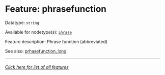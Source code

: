 # Feature: phrasefunction

Datatype: `string`

Available for nodetype(s): [`phrase`](phrasenodefeatures.md)

Feature description: Phrase function (abbreviated)

See also: [prhasefunction_long](phrasefunction_long.md)

---
###### [Click here for list of all features](home.md)
